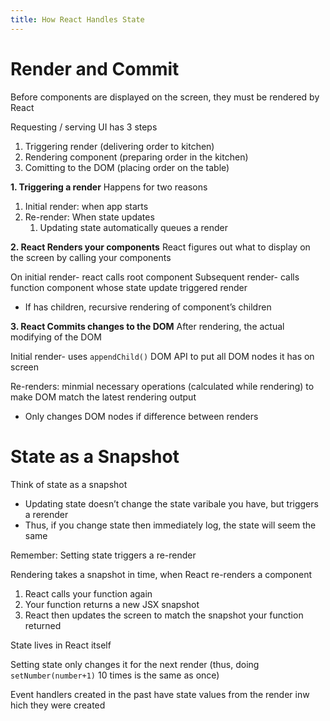 ```yaml
---
title: How React Handles State
---
```

# Render and Commit
Before components are displayed on the screen, they must be rendered by React

Requesting / serving UI has 3 steps
1. Triggering render (delivering order to kitchen)
2. Rendering component (preparing order in the kitchen)
3. Comitting to the DOM (placing order on the table)


**1. Triggering a render**
Happens for two reasons
1. Initial render: when app starts
2. Re-render: When state updates
	1. Updating state automatically queues a render

**2. React Renders your components**
React figures out what to display on the screen by calling your components

On initial render- react calls root component
Subsequent render- calls function component whose state update triggered render
- If has children, recursive rendering of component’s children

**3. React Commits changes to the DOM**
After rendering, the actual modifying of the DOM

Initial render- uses `appendChild()` DOM API to put all DOM nodes it has on screen

Re-renders: minmial necessary operations (calculated while rendering) to make DOM match the latest rendering output
- Only changes DOM nodes if difference between renders


# State as a Snapshot
Think of state as a snapshot
- Updating state doesn’t change the state varibale you have, but triggers a rerender
- Thus, if you change state then immediately log, the state will seem the same


Remember: Setting state triggers a re-render

Rendering takes a snapshot in time, when React re-renders a component
1. React calls your function again
2. Your function returns a new JSX snapshot
3. React then updates the screen to match the snapshot your function returned

State lives in React itself

Setting state only changes it for the next render (thus, doing `setNumber(number+1)` 10 times is the same as once)

Event handlers created in the past have state values from the render inw hich they were created
